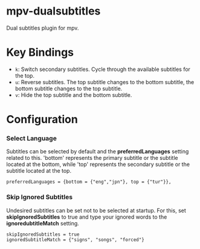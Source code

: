 # mpv-dualsubtitles
Dual subtitles plugin for mpv.

# Key Bindings
- `k`: Switch secondary subtitles. Cycle through the available subtitles for the top.
- `u`: Reverse subtitles. The top subtitle changes to the bottom subtitle, the bottom subtitle changes to the top subtitle.
- `v`: Hide the top subtitle and the bottom subtitle.

# Configuration
### Select Language
Subtitles can be selected by default and the **preferredLanguages** setting related to this. 'bottom' represents the primary subtitle or the subtitle located at the bottom, while 'top' represents the secondary subtitle or the subtitle located at the top.
```
preferredLanguages = {bottom = {"eng","jpn"}, top = {"tur"}},
```

### Skip Ignored Subtitles
Undesired subtitles can be set not to be selected at startup. For this, set **skipIgnoredSubtitles** to true and type your ignored words to the **ignoredubtitleMatch** setting.
```
skipIgnoredSubtitles = true
ignoredSubtitleMatch = {"signs", "songs", "forced"}
```
